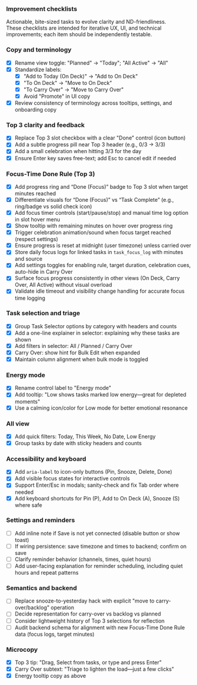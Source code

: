 ### Improvement checklists

Actionable, bite-sized tasks to evolve clarity and ND-friendliness.  
These checklists are intended for iterative UX, UI, and technical improvements; each item should be independently testable.

### Copy and terminology

- [x] Rename view toggle: "Planned" → "Today"; "All Active" → "All"
- [x] Standardize labels:
  - [x] "Add to Today (On Deck)" → "Add to On Deck"
  - [x] "To On Deck" → "Move to On Deck"
  - [x] "To Carry Over" → "Move to Carry Over"
  - [x] Avoid "Promote" in UI copy
- [x] Review consistency of terminology across tooltips, settings, and onboarding copy

### Top 3 clarity and feedback

- [x] Replace Top 3 slot checkbox with a clear "Done" control (icon button)
- [x] Add a subtle progress pill near Top 3 header (e.g., 0/3 → 3/3)
- [x] Add a small celebration when hitting 3/3 for the day
- [x] Ensure Enter key saves free-text; add Esc to cancel edit if needed

### Focus-Time Done Rule (Top 3)

- [x] Add progress ring and “Done (Focus)” badge to Top 3 slot when target minutes reached
- [x] Differentiate visuals for “Done (Focus)” vs “Task Complete” (e.g., ring/badge vs solid check icon)
- [x] Add focus timer controls (start/pause/stop) and manual time log option in slot hover menu
- [x] Show tooltip with remaining minutes on hover over progress ring
- [x] Trigger celebration animation/sound when focus target reached (respect settings)
- [x] Ensure progress is reset at midnight (user timezone) unless carried over
- [x] Store daily focus logs for linked tasks in `task_focus_log` with minutes and source
- [x] Add settings toggles for enabling rule, target duration, celebration cues, auto-hide in Carry Over
- [x] Surface focus progress consistently in other views (On Deck, Carry Over, All Active) without visual overload
- [x] Validate idle timeout and visibility change handling for accurate focus time logging

### Task selection and triage

- [x] Group Task Selector options by category with headers and counts
- [x] Add a one-line explainer in selector: explaining why these tasks are shown
- [x] Add filters in selector: All / Planned / Carry Over
- [x] Carry Over: show hint for Bulk Edit when expanded
- [x] Maintain column alignment when bulk mode is toggled

### Energy mode

- [x] Rename control label to "Energy mode"
- [x] Add tooltip: "Low shows tasks marked low energy—great for depleted moments"
- [x] Use a calming icon/color for Low mode for better emotional resonance

### All view

- [x] Add quick filters: Today, This Week, No Date, Low Energy
- [x] Group tasks by date with sticky headers and counts

### Accessibility and keyboard

- [x] Add `aria-label` to icon-only buttons (Pin, Snooze, Delete, Done)
- [x] Add visible focus states for interactive controls
- [x] Support Enter/Esc in modals; sanity-check and fix Tab order where needed
- [x] Add keyboard shortcuts for Pin (P), Add to On Deck (A), Snooze (S) where safe

### Settings and reminders

- [ ] Add inline note if Save is not yet connected (disable button or show toast)
- [ ] If wiring persistence: save timezone and times to backend; confirm on save
- [ ] Clarify reminder behavior (channels, times, quiet hours)
- [ ] Add user-facing explanation for reminder scheduling, including quiet hours and repeat patterns

### Semantics and backend

- [ ] Replace snooze-to-yesterday hack with explicit "move to carry-over/backlog" operation
- [ ] Decide representation for carry-over vs backlog vs planned
- [ ] Consider lightweight history of Top 3 selections for reflection
- [ ] Audit backend schema for alignment with new Focus-Time Done Rule data (focus logs, target minutes)

### Microcopy

- [x] Top 3 tip: "Drag, Select from tasks, or type and press Enter"
- [x] Carry Over subtext: "Triage to lighten the load—just a few clicks"
- [x] Energy tooltip copy as above
